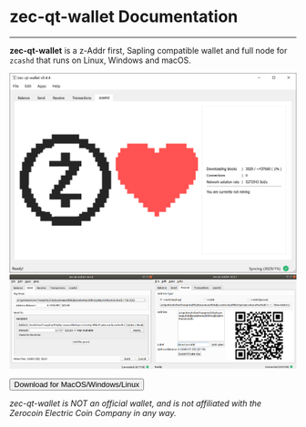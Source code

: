 # zec-qt-wallet Documentation

---

**zec-qt-wallet** is a z-Addr first, Sapling compatible wallet and full node for `zcashd` that runs on Linux, Windows and macOS.

![Zec QT Wallet](images/screenshot-main.png)
![Zec QT Wallet](images/screenshot-sub.png)

<div class="button"><a href="https://github.com/ZcashFoundation/zec-qt-wallet/releases"><button class="button">Download for MacOS/Windows/Linux</button></a></div>

_zec-qt-wallet is NOT an official wallet, and is not affiliated with the Zerocoin Electric Coin Company in any way._